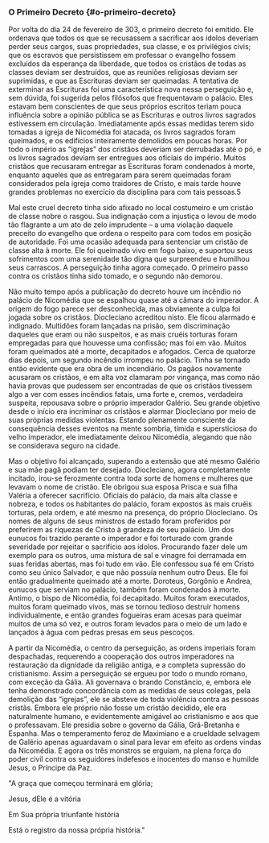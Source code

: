### O Primeiro Decreto {#o-primeiro-decreto}

Por volta do dia 24 de fevereiro de 303, o primeiro decreto foi emitido. Ele ordenava que todos os que se recusassem a sacrificar aos ídolos deveriam perder seus cargos, suas propriedades, sua classe, e os privilégios civis; que os escravos que persistissem em professar o evangelho fossem excluídos da esperança da liberdade, que todos os cristãos de todas as classes deviam ser destruídos, que as reuniões religiosas deviam ser suprimidas, e que as Escrituras deviam ser queimadas. A tentativa de exterminar as Escrituras foi uma característica nova nessa perseguição e, sem dúvida, foi sugerida pelos filósofos que frequentavam o palácio. Eles estavam bem conscientes de que seus próprios escritos teriam pouca influência sobre a opinião pública se as Escrituras e outros livros sagrados estivessem em circulação. Imediatamente após essas medidas terem sido tomadas a igreja de Nicomédia foi atacada, os livros sagrados foram queimados, e os edifícios inteiramente demolidos em poucas horas. Por todo o império as “igrejas” dos cristãos deveriam ser derrubadas até o pó, e os livros sagrados deviam ser entregues aos oficiais do império. Muitos cristãos que recusaram entregar as Escrituras foram condenados à morte, enquanto aqueles que as entregaram para serem queimadas foram considerados pela igreja como traidores de Cristo, e mais tarde houve grandes problemas no exercício da disciplina para com tais pessoas.5

Mal este cruel decreto tinha sido afixado no local costumeiro e um cristão de classe nobre o rasgou. Sua indignação com a injustiça o levou de modo tão flagrante a um ato de zelo imprudente – a uma violação daquele preceito do evangelho que ordena o respeito para com todos em posição de autoridade. Foi uma ocasião adequada para sentenciar um cristão de classe alta à morte. Ele foi queimado vivo em fogo baixo, e suportou seus sofrimentos com uma serenidade tão digna que surpreendeu e humilhou seus carrascos. A perseguição tinha agora começado. O primeiro passo contra os cristãos tinha sido tomado, e o segundo não demorou.

Não muito tempo após a publicação do decreto houve um incêndio no palácio de Nicomédia que se espalhou quase até a câmara do imperador. A origem do fogo parece ser desconhecida, mas obviamente a culpa foi jogada sobre os cristãos. Diocleciano acreditou nisto. Ele ficou alarmado e indignado. Multidões foram lançadas na prisão, sem discriminação daqueles que eram ou não suspeitos, e as mais cruéis torturas foram empregadas para que houvesse uma confissão; mas foi em vão. Muitos foram queimados até a morte, decapitados e afogados. Cerca de quatorze dias depois, um segundo incêndio irrompeu no palácio. Tinha se tornado então evidente que era obra de um incendiário. Os pagãos novamente acusaram os cristãos, e em alta voz clamaram por vingança, mas como não havia provas que pudessem ser encontradas de que os cristãos tivessem algo a ver com esses incêndios fatais, uma forte e, cremos, verdadeira suspeita, repousava sobre o próprio imperador Galério. Seu grande objetivo desde o início era incriminar os cristãos e alarmar Diocleciano por meio de suas próprias medidas violentas. Estando plenamente consciente da consequência desses eventos na mente sombria, tímida e supersticiosa do velho imperador, ele imediatamente deixou Nicomédia, alegando que não se considerava seguro na cidade.

Mas o objetivo foi alcançado, superando a extensão que até mesmo Galério e sua mãe pagã podiam ter desejado. Diocleciano, agora completamente incitado, irou-se ferozmente contra toda sorte de homens e mulheres que levavam o nome de cristão. Ele obrigou sua esposa Prisca e sua filha Valéria a oferecer sacrifício. Oficiais do palácio, da mais alta classe e nobreza, e todos os habitantes do palácio, foram expostos às mais cruéis torturas, pela ordem, e até mesmo na presença, do próprio Diocleciano. Os nomes de alguns de seus ministros de estado foram proferidos por preferirem as riquezas de Cristo à grandeza de seu palácio. Um dos eunucos foi trazido perante o imperador e foi torturado com grande severidade por rejeitar o sacrifício aos ídolos. Procurando fazer dele um exemplo para os outros, uma mistura de sal e vinagre foi derramada em suas feridas abertas, mas foi tudo em vão. Ele confessou sua fé em Cristo como seu único Salvador, e que não possuía nenhum outro Deus. Ele foi então gradualmente queimado até a morte. Doroteus, Gorgônio e Andrea, eunucos que serviam no palácio, também foram condenados à morte. Antimo, o bispo de Nicomédia, foi decapitado. Muitos foram executados, muitos foram queimado vivos, mas se tornou tedioso destruir homens individualmente, e então grandes fogueiras eram acesas para queimar muitos de uma só vez, e outros foram levados para o meio de um lado e lançados à água com pedras presas em seus pescoços.

A partir da Nicomédia, o centro da perseguição, as ordens imperiais foram despachadas, requerendo a cooperação dos outros imperadores na restauração da dignidade da religião antiga, e a completa supressão do cristianismo. Assim a perseguição se ergueu por todo o mundo romano, com exceção da Gália. Ali governava o brando Constâncio, e, embora ele tenha demonstrado concordância com as medidas de seus colegas, pela demolição das “igrejas”, ele se absteve de toda violência contra as pessoas cristãs. Embora ele próprio não fosse um cristão decidido, ele era naturalmente humano, e evidentemente amigável ao cristianismo e aos que o professavam. Ele presidia sobre o governo da Gália, Grã-Bretanha e Espanha. Mas o temperamento feroz de Maximiano e a crueldade selvagem de Galério apenas aguardavam o sinal para levar em efeito as ordens vindas da Nicomédia. E agora os três monstros se erguiam, na plena força do poder civil contra os seguidores indefesos e inocentes do manso e humilde Jesus, o Príncipe da Paz.

&quot;A graça que começou terminará em glória;

Jesus, dEle é a vitória

Em Sua própria triunfante história

Está o registro da nossa própria história.&quot;